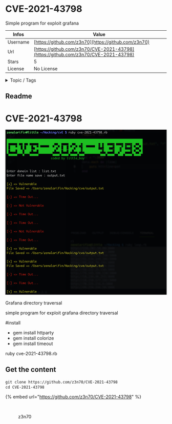 # CVE-2021-43798

Simple program for exploit grafana

| Infos    | Value                                                              |
| -------- | -------------------------------------------------------------------|
| Username | [https://github.com/z3n70](https://github.com/z3n70) |
| Url      | [https://github.com/z3n70/CVE-2021-43798](https://github.com/z3n70/CVE-2021-43798)                                               |
| Stars    | 5                                                          |
| License  | No License                                                        |

<details>

<summary>Topic / Tags</summary>

* bugbounty* cybersecurity* exploit* grafana* pentesting

</details>

## Readme

# CVE-2021-43798

![Alt text](https://github.com/z3n70/CVE-2021-43798/blob/main/z3n70.png?raw=true "grafana")

Grafana directory traversal

simple program for exploit grafana directory traversal

#install
- gem install httparty
- gem install colorize
- gem install timeout

ruby cve-2021-43798.rb



## Get the content

```
git clone https://github.com/z3n70/CVE-2021-43798
cd CVE-2021-43798
```

{% embed url="https://github.com/z3n70/CVE-2021-43798" %}

<figure><img src="https://avatars.githubusercontent.com/u/39817707?v=4" alt=""><figcaption><p>z3n70</p></figcaption></figure>
